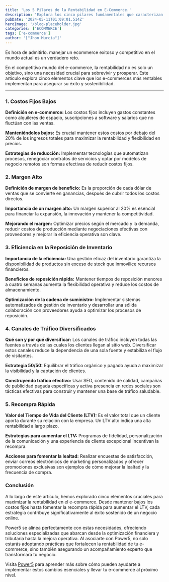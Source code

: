 ```yaml
---
title: 'Los 5 Pilares de la Rentabilidad en E-Commerce.'
description: 'Explora los cinco pilares fundamentales que caracterizan a los e-commerces más rentables del mercado. Aprende a implementar estas estrategias efectivas para asegurar el éxito y la sostenibilidad de tu negocio en línea.'
pubDate: '2024-05-11T01:09:01.514Z'
heroImage: '/blog-placeholder.jpg'
categories: ['ECOMMERCE']
tags: ['e-commerce']
author: '["Jhon Murcia"]'
---
```

Es hora de admitirlo. manejar un ecommerce exitoso y competitivo en el mundo actual es un verdadero reto.

En el competitivo mundo del e-commerce, la rentabilidad no es solo un objetivo, sino una necesidad crucial para sobrevivir y prosperar. Este artículo explora cinco elementos clave que los e-commerces más rentables implementan para asegurar su éxito y sostenibilidad.
***

### **1. Costos Fijos Bajos**

**Definición en e-commerce:** Los costos fijos incluyen gastos constantes como alquileres de espacio, suscripciones a software y salarios que no fluctúan con las ventas.

**Manteniéndolos bajos:** Es crucial mantener estos costos por debajo del 20% de los ingresos totales para maximizar la rentabilidad y flexibilidad en precios.

**Estrategias de reducción:** Implementar tecnologías que automatizan procesos, renegociar contratos de servicios y optar por modelos de negocio remotos son formas efectivas de reducir costos fijos.

### **2. Margen Alto**

**Definición de margen de beneficio:** Es la proporción de cada dólar de ventas que se convierte en ganancias, después de cubrir todos los costos directos.

**Importancia de un margen alto:** Un margen superior al 20% es esencial para financiar la expansión, la innovación y mantener la competitividad.

**Mejorando el margen:** Optimizar precios según el mercado y la demanda, reducir costos de producción mediante negociaciones efectivas con proveedores y mejorar la eficiencia operativa son clave.

### **3. Eficiencia en la Reposición de Inventario**

**Importancia de la eficiencia:** Una gestión eficaz del inventario garantiza la disponibilidad de productos sin exceso de stock que inmovilice recursos financieros.

**Beneficios de reposición rápida:** Mantener tiempos de reposición menores a cuatro semanas aumenta la flexibilidad operativa y reduce los costos de almacenamiento.

**Optimización de la cadena de suministro:** Implementar sistemas automatizados de gestión de inventario y desarrollar una sólida colaboración con proveedores ayuda a optimizar los procesos de reposición.

### **4. Canales de Tráfico Diversificados**

**Qué son y por qué diversificar:** Los canales de tráfico incluyen todas las fuentes a través de las cuales los clientes llegan al sitio web. Diversificar estos canales reduce la dependencia de una sola fuente y estabiliza el flujo de visitantes.

**Estrategia 50/50:** Equilibrar el tráfico orgánico y pagado ayuda a maximizar la visibilidad y la captación de clientes.

**Construyendo tráfico efectivo:** Usar SEO, contenido de calidad, campañas de publicidad pagada específicas y activa presencia en redes sociales son tácticas efectivas para construir y mantener una base de tráfico saludable.

### **5. Recompra Rápida**

**Valor del Tiempo de Vida del Cliente (LTV):** Es el valor total que un cliente aporta durante su relación con la empresa. Un LTV alto indica una alta rentabilidad a largo plazo.

**Estrategias para aumentar el LTV:** Programas de fidelidad, personalización de la comunicación y una experiencia de cliente excepcional incentivan la recompra.

**Acciones para fomentar la lealtad:** Realizar encuestas de satisfacción, enviar correos electrónicos de marketing personalizados y ofrecer promociones exclusivas son ejemplos de cómo mejorar la lealtad y la frecuencia de compra.

### **Conclusión**

A lo largo de este artículo, hemos explorado cinco elementos cruciales para maximizar la rentabilidad en el e-commerce. Desde mantener bajos los costos fijos hasta fomentar la recompra rápida para aumentar el LTV, cada estrategia contribuye significativamente al éxito sostenido de un negocio online.

Power5 se alinea perfectamente con estas necesidades, ofreciendo soluciones especializadas que abarcan desde la optimización financiera y tributaria hasta la mejora operativa. Al asociarte con Power5, no solo estarás adoptando prácticas que fortalecen la rentabilidad de tu e-commerce, sino también asegurando un acompañamiento experto que transformará tu negocio.

Visita [Power5](https://power5.com.co/) para aprender más sobre cómo pueden ayudarte a implementar estos cambios esenciales y llevar tu e-commerce al próximo nivel.



